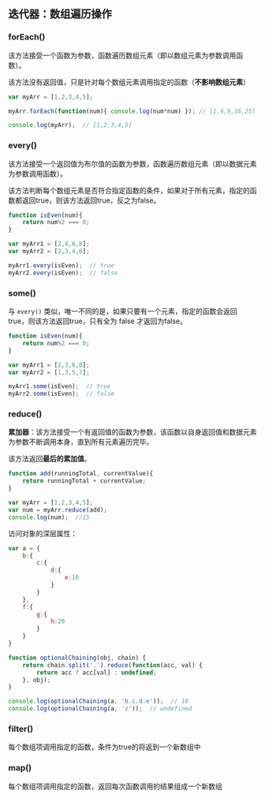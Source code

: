 ## 迭代器：数组遍历操作

### forEach()

该方法接受一个函数为参数，函数遍历数组元素（即以数组元素为参数调用函数）。

该方法没有返回值，只是针对每个数组元素调用指定的函数（**不影响数组元素**）

```js
var myArr = [1,2,3,4,5];

myArr.forEach(function(num){ console.log(num*num) }); // [1,4,9,16,25]

console.log(myArr);  // [1,2,3,4,5]
```

### every()

该方法接受一个返回值为布尔值的函数为参数，函数遍历数组元素（即以数据元素为参数调用函数）。

该方法判断每个数组元素是否符合指定函数的条件，如果对于所有元素，指定的函数都返回true，则该方法返回true，反之为false。

```js
function isEven(num){
    return num%2 === 0;
}

var myArr1 = [2,4,6,8];
var myArr2 = [2,3,4,6];

myArr1.every(isEven);  // true
myArr2.every(isEven);  // false
```

### some()

与 `every()` 类似，唯一不同的是，如果只要有一个元素，指定的函数会返回true，则该方法返回true，只有全为 false 才返回为false。

```js
function isEven(num){
    return num%2 === 0;
}

var myArr1 = [2,3,6,8];
var myArr2 = [1,3,5,7];

myArr1.some(isEven);  // true
myArr2.some(isEven);  // false
```


### reduce()

**累加器**：该方法接受一个有返回值的函数为参数，该函数以自身返回值和数据元素为参数不断调用本身，直到所有元素遍历完毕。

该方法返回**最后的累加值**。

```js
function add(runningTotal, currentValue){
    return runningTotal + currentValue;
}

var myArr = [1,2,3,4,5];
var num = myArr.reduce(add);
console.log(num);  //15
```

访问对象的深层属性：
```js
var a = {
	b:{
		c:{
			d:{
				e:10
			}
		}
	},
	f:{
		g:{
			h:20
		}
	}
}

function optionalChaining(obj, chain) {
	return chain.split('.').reduce(function(acc, val) {
		return acc ? acc[val] : undefined;
	}, obj);
}

console.log(optionalChaining(a, 'b.c.d.e'));  // 10
console.log(optionalChaining(a, 'z'));  // undefined
```

### filter()

每个数组项调用指定的函数，条件为true的将返到一个新数组中

### map()

每个数组项调用指定的函数，返回每次函数调用的结果组成一个新数组